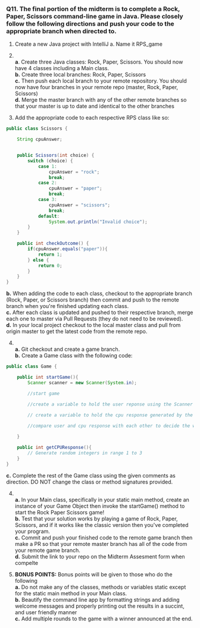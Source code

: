 ### Q11. The final portion of the midterm is to complete a Rock, Paper, Scissors command-line game in Java. Please closely follow the following directions and push your code to the appropriate branch when directed to. 

1. Create a new Java project with IntelliJ
    a. Name it RPS_game

2.  <br /><b>a</b>. Create three Java classes: Rock, Paper, Scissors. You should now have 4 classes including a Main class.
    <br /><b>b.</b> Create three local branches: Rock, Paper, Scissors
    <br /><b>c.</b> Then push each local branch to your remote repository. You should now have four branches in your remote repo (master, Rock, Paper, Scissors)
    <br /><b>d.</b> Merge the master branch with any of the other remote branches so that your master is up to date and identical to the other branches

3. Add the appropriate code to each respective RPS class like so:

```java
public class Scissors {

    String cpuAnswer;


    public Scissors(int choice) {
        switch (choice) {
            case 1:
                cpuAnswer = "rock";
                break;
            case 2:
                cpuAnswer = "paper";
                break;
            case 3:
                cpuAnswer = "scissors";
                break;
            default:
                System.out.println("Invalid choice");
        }
    }

    public int checkOutcome() {
        if(cpuAnswer.equals("paper")){
            return 1;
        } else {
            return 0;
        }
    }
}
```
<b>b.</b> When adding the code to each class, checkout to the appropriate branch (Rock, Paper, or Scissors branch) then commit and push to the remote branch when you're finished updating each class. 
 <br /><b>c.</b> After each class is updated and pushed to their respective branch, merge each one to master via Pull Requests (they do not need to be reviewed).
 <br /><b>d.</b> In your local project checkout to the local master class and pull from origin master to get the latest code from the remote repo.

4.  <br /><b>a.</b> Git checkout and create a game branch.
    <br /><b>b.</b> Create a Game class with the following code: 

```java 
public class Game {

    public int startGame(){
        Scanner scanner = new Scanner(System.in);

        //start game

        //create a variable to hold the user reponse using the Scanner object. The response needs to be an integer between 1-3 (1 = Rock, 2 = Paper, 3 = Scissors)
       
        // create a variable to hold the cpu response generated by the getCPUResponse() method.

        //compare user and cpu response with each other to decide the winner.

    }

    public int getCPUResponse(){
        // Generate random integers in range 1 to 3
    }
}

```
<b>c.</b> Complete the rest of the Game class using the given comments as direction. DO NOT change the class or method signatures provided.

4. <br /><b>a.</b> In your Main class, specifically in your static main method, create an instance of your Game Object then invoke the startGame() method to start the Rock Paper Scissors game!
     <br /><b>b.</b> Test that your solution works by playing a game of Rock, Paper, Scissors, and if it works like the classic version then you've completed your program.
     <br /><b>c.</b> Commit and push your finished code to the remote game branch then make a PR so that your remote master branch has all of the code from your remote game branch.
    <br /><b>d.</b> Submit the link to your repo on the Midterm Assesment form when compelte

5. <b>BONUS POINTS:</b> Bonus points will be given to those who do the following 
  <br /><b>a.</b> Do not make any of the classes, methods or variables static except for the static main method in your Main class.
  <br /><b>b.</b> Beautify the command line app by formatting strings and adding welcome messages and properly printing out the results in a succint, and user friendly manner
  <br /><b>c.</b> Add multiple rounds to the game with a winner announced at the end.



